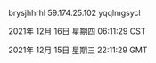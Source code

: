 brysjhhrhl 59.174.25.102 yqqlmgsycl

2021年 12月 16日 星期四 06:11:29 CST

2021年 12月 15日 星期三 22:11:29 GMT
